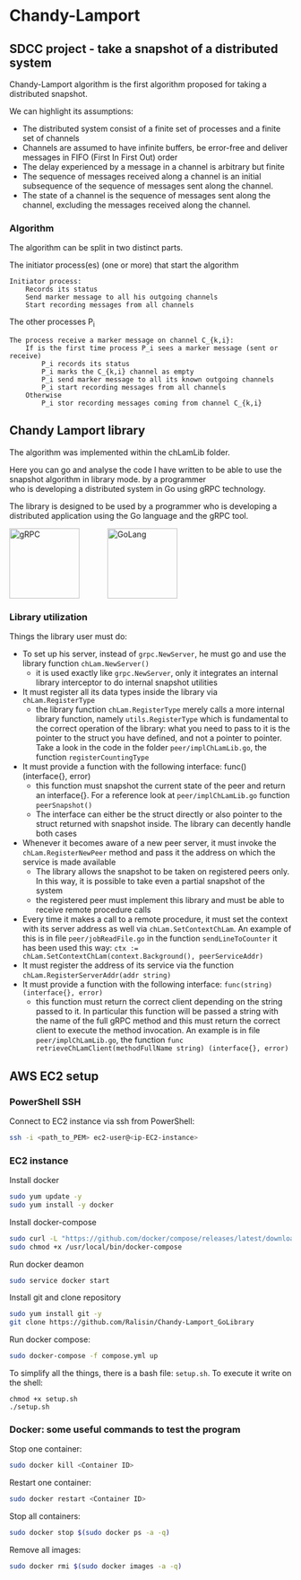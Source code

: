 # Chandy-Lamport
## SDCC project - take a snapshot of a distributed system

Chandy-Lamport algorithm is the first algorithm proposed for taking a distributed snapshot.

We can highlight its assumptions:
- The distributed system consist of a finite set of processes and a finite set of channels
- Channels are assumed to have infinite buffers, be error-free and deliver messages in FIFO (First In First Out) order
- The delay experienced by a message in a channel is arbitrary but finite
- The sequence of messages received along a channel is an initial subsequence of the sequence of messages sent along the channel.
- The state of a channel is the sequence of messages sent along the channel, excluding the messages received along the channel.

### Algorithm

The algorithm can be split in two distinct parts.

The initiator process(es) (one or more) that start the algorithm
```
Initiator process:
    Records its status
    Send marker message to all his outgoing channels
    Start recording messages from all channels
```

The other processes P<sub>i</sub>
```
The process receive a marker message on channel C_{k,i}:
    If is the first time process P_i sees a marker message (sent or receive)
        P_i records its status
        P_i marks the C_{k,i} channel as empty
        P_i send marker message to all its known outgoing channels
        P_i start recording messages from all channels
    Otherwise
        P_i stor recording messages coming from channel C_{k,i}
```

## Chandy Lamport library
The algorithm was implemented within the chLamLib folder.

Here you can go and analyse the code I have written to be able to use the snapshot algorithm in library mode. by a programmer   
who is developing a distributed system in Go using gRPC technology.

The library is designed to be used by a programmer who is developing a distributed application using the Go language and the gRPC tool.

<div style="display: flex;">
<img src="https://grpc.io/img/logos/grpc-logo.png" width="125" style="margin-right: 50px;" alt="gRPC">
<img src="https://go.dev/images/go-logo-white.svg" width="125"  alt="GoLang">
</div>

### Library utilization

Things the library user must do:
- To set up his server, instead of `grpc.NewServer`, he must go and use the library function `chLam.NewServer()`
  - it is used exactly like `grpc.NewServer`, only it integrates an internal library interceptor to do internal snapshot
    utilities
- It must register all its data types inside the library via `chLam.RegisterType`
  - the library function `chLam.RegisterType` merely calls a more internal library function, namely `utils.RegisterType` 
    which is fundamental to the correct operation of the library: what you need to pass to it is the pointer to the
    struct you have defined, and not a pointer to pointer. Take a look in the code in the folder `peer/implChLamLib.go`,
    the function `registerCountingType`
- It must provide a function with the following interface: func() (interface{}, error)
    - this function must snapshot the current state of the peer and return an interface{}. For a reference look at
      `peer/implChLamLib.go` function `peerSnapshot()`
    - The interface can either be the struct directly or also pointer to the struct returned with snapshot inside.
      The library can decently handle both cases
- Whenever it becomes aware of a new peer server, it must invoke the `chLam.RegisterNewPeer` method and pass it the
  address on which the service is made available
  - The library allows the snapshot to be taken on registered peers only. In this way, it is possible to take even a
    partial snapshot of the system
  - the registered peer must implement this library and must be able to receive remote procedure calls
- Every time it makes a call to a remote procedure, it must set the context with its server address as well via
  `chLam.SetContextChLam`. An example of this is in file `peer/jobReadFile.go` in the function `sendLineToCounter` it has
  been used this way: `ctx := chLam.SetContextChLam(context.Background(), peerServiceAddr)`
- It must register the address of its service via the function `chLam.RegisterServerAddr(addr string)`
- It must provide a function with the following interface: `func(string) (interface{}, error)`
  - this function must return the correct client depending on the string passed to it. In particular this function will be passed a string with the name of the full gRPC method
  and this must return the correct client to execute the method invocation. An example is in file `peer/implChLamLib.go`,
  the function `func retrieveChLamClient(methodFullName string) (interface{}, error)`

## AWS EC2 setup
### PowerShell SSH
Connect to EC2 instance via ssh from PowerShell:
```sh
ssh -i <path_to_PEM> ec2-user@<ip-EC2-instance>
```

### EC2 instance
Install docker
```sh
sudo yum update -y
sudo yum install -y docker
```

Install docker-compose
```sh
sudo curl -L "https://github.com/docker/compose/releases/latest/download/docker-compose-$(uname -s)-$(uname -m)" -o /usr/local/bin/docker-compose
sudo chmod +x /usr/local/bin/docker-compose
```

Run docker deamon
```sh
sudo service docker start
```

Install git and clone repository
```sh
sudo yum install git -y
git clone https://github.com/Ralisin/Chandy-Lamport_GoLibrary
```

Run docker compose:
```sh
sudo docker-compose -f compose.yml up
```

To simplify all the things, there is a bash file: `setup.sh`. To execute it write on the shell:
```
chmod +x setup.sh
./setup.sh
```

### Docker: some useful commands to test the program
Stop one container:
```sh
sudo docker kill <Container ID>
```
Restart one container:
```sh
sudo docker restart <Container ID>
```
Stop all containers:
```sh
sudo docker stop $(sudo docker ps -a -q)
```
Remove all images:
```sh
sudo docker rmi $(sudo docker images -a -q)
```